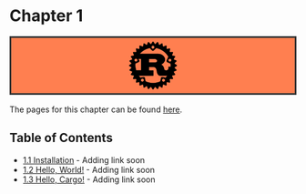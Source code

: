 # Chapter 1

<p align="center">
    <img src="rust_img.png">
</p>

The pages for this chapter can be found [here](https://doc.rust-lang.org/book/ch01-00-getting-started.html).

## Table of Contents
  * [1.1 Installation](#) - Adding link soon
  * [1.2 Hello, World!](#) - Adding link soon
  * [1.3 Hello, Cargo!](#) - Adding link soon